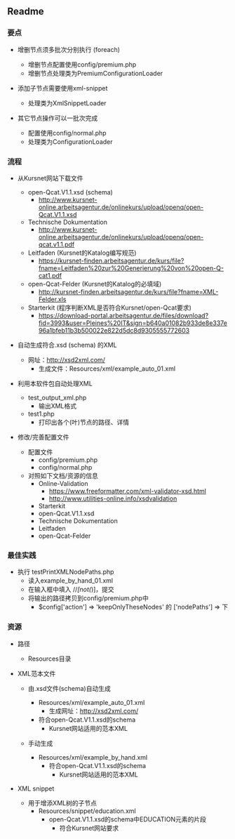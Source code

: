## Readme ##

### 要点 ###

- 增删节点须多批次分别执行 (foreach)
  - 增删节点配置使用config/premium.php
  - 增删节点处理类为PremiumConfigurationLoader
  
- 添加子节点需要使用xml-snippet
  - 处理类为XmlSnippetLoader

- 其它节点操作可以一批次完成
  - 配置使用config/normal.php
  - 处理类为ConfigurationLoader

### 流程 ###

- 从Kursnet网站下载文件
  - open-Qcat.V1.1.xsd (schema)
    - http://www.kursnet-online.arbeitsagentur.de/onlinekurs/upload/openq/open-Qcat.V1.1.xsd
  - Technische Dokumentation
    - http://www.kursnet-online.arbeitsagentur.de/onlinekurs/upload/openq/open-qcat.v1.1.pdf
  - Leitfaden (Kursnet的Katalog编写规范)
    - https://kursnet-finden.arbeitsagentur.de/kurs/file?fname=Leitfaden%20zur%20Generierung%20von%20open-Q-cat1.pdf
  - open-Qcat-Felder (Kursnet的Katalog的必填域)
    - http://kursnet-finden.arbeitsagentur.de/kurs/file?fname=XML-Felder.xls
  - Starterkit (程序判断XML是否符合Kursnet/open-Qcat要求)
    - https://download-portal.arbeitsagentur.de/files/download?fid=3993&user=Pleines%20IT&sign=b640a01082b933de8e337e96a1bfeb11b3b500022e822d5dc8d9305555772603
    
    
- 自动生成符合.xsd (schema) 的XML
  - 网址：http://xsd2xml.com/
    - 生成文件：Resources/xml/example_auto_01.xml
    
- 利用本软件包自动处理XML
  - test_output_xml.php
    - 输出XML格式
  - test1.php
    - 打印出各个(叶)节点的路径、详情

- 修改/完善配置文件
  - 配置文件
    - config/premium.php
    - config/normal.php    
  - 对照如下文档/资源的信息
    - Online-Validation
      - https://www.freeformatter.com/xml-validator-xsd.html
      - http://www.utilities-online.info/xsdvalidation 
    - Starterkit
    - open-Qcat.V1.1.xsd
    - Technische Dokumentation
    - Leitfaden
    - open-Qcat-Felder

### 最佳实践 ###

- 执行 testPrintXMLNodePaths.php
  - 读入example_by_hand_01.xml
  - 在输入框中填入 //*[not(*)]，提交
  - 将输出的路径拷贝到config/premium.php中
    - $config['action'] => 'keepOnlyTheseNodes' 的 ['nodePaths'] => 下

### 资源 ###

- 路径
  - Resources目录

- XML范本文件
  - 由.xsd文件(schema)自动生成
      - Resources/xml/example_auto_01.xml
          - 生成网址：http://xsd2xml.com/
      - 符合open-Qcat.V1.1.xsd的schema
        - Kursnet网站适用的范本XML

  - 手动生成
      - Resources/xml/example_by_hand.xml
        - 符合open-Qcat.V1.1.xsd的schema
          - Kursnet网站适用的范本XML
          
- XML snippet
  - 用于增添XML树的子节点
    - Resources/snippet/education.xml
      - open-Qcat.V1.1.xsd的schema中EDUCATION元素的片段
        - 符合Kursnet网站要求

